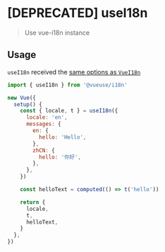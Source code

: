 # [DEPRECATED] useI18n

> Use vue-i18n instance

## Usage

`useI18n` received the [same options as `VueI18n`](https://kazupon.github.io/vue-i18n/api/#constructor-options)

```js
import { useI18n } from '@vueuse/i18n'

new Vue({
  setup() {
    const { locale, t } = useI18n({
      locale: 'en',
      messages: {
        en: {
          hello: 'Hello',
        },
        zhCN: {
          hello: '你好',
        },
      },
    })

    const helloText = computed(() => t('hello'))

    return {
      locale,
      t,
      helloText,
    }
  },
})
```
